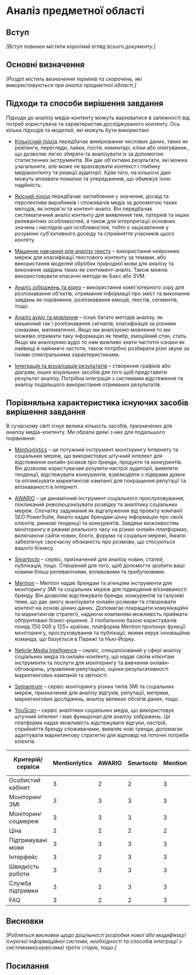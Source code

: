 # Аналіз предметної області

## Вступ

*[Вступ повинен містити короткий огляд всього документу.]*


## Основні визначення

*[Розділ містить визначення термінів та скорочень, які використовуються при аналізі предметної області.]*

## Підходи та способи вирішення завдання

Підходи до аналізу медіа-контенту можуть варіюватися в залежності від потреб користувача та характеристик досліджуваного контенту. Ось кілька підходів та моделей, які можуть бути використані:

-  [Кількісний підхід](https://www.linkedin.com/advice/0/what-advantages-disadvantages-using-quantitative-1e/) передбачає вимірювання числових даних, таких як рейтинги, перегляди, лайки, пости, коментарі, кліки або опитування., що дозволяє легко збирати та аналізувати їх за допомогою статистичних інструментів. Він дає об'єктивні результати, які можна узагальнити, але може не враховувати контекст і глибину медіаконтенту та реакції аудиторії. Крім того, на кількісні дані можуть впливати помилки та упередження, що обмежує їхню надійність.

-  [Якісний підхід](https://researchmethod.net/content-analysis/)  передбачає заглиблення у значення, досвід та перспективи виробників і споживачів медіа за допомогою таких методів, як інтерв'ю та контент-аналіз. Він передбачає систематичний аналіз контенту для виявлення тем, патернів та інших релевантних особливостей, а також для інтерпретації основних значень і наслідків цих особливостей, тобто є зацікавлення у розумінні суб'єктивного досвіду та сприйняття учасників цього контету.

- [Машинне навчання для аналізу тексту](https://monkeylearn.com/text-analysis/#:~:text=Text%20analysis%20(TA)%20is%20a,transform%20them%20into%20actionable%20insights.) – використання нейронних мереж для класифікації текстового контенту за темами, або використання моделей обробки природної мови для аналізу та виконання завдань таких як сентимент-аналіз. Також можна використовувати класичні методи як Баєс або SVM.

- [Аналіз зображень та відео](https://aws.amazon.com/rekognition/) – використання комп'ютерного зору для розпізнавання об'єктів, отримання інформації про зміст та виконання завдань як порівняння, розпізнавання емоцій, текстів, сегментів, тощо.

- [Аналіз аудіо та мовлення](https://medium.com/@repenko.d1504/methods-of-audio-analysis-c296f781970c) – існує багато методів аналізу, як машинний так і розпізнавання сигналів, класифікація за різними ознаками, математично. Якщо ми аналізуємо мовлення то ми можемо отримати таку інформацію як тембр, емоційний стан, стать. Якщо ми аналізуємо аудіо то нам важливо знати частотні ознаки як найвищі й найнижчі частоти, також потрібно розбирати різні звуки за їхніми спектральними характеристиками.

- [Інтеграція та візуалізація результатів](https://solitics.com/?utm_term=data%20integration&utm_campaign=20334211659&utm_source=Google&utm_medium=ppc&utm_content=162017829291&hsa_acc=4306997731&hsa_cam=20334211659&hsa_grp=162017829291&hsa_ad=686975348875&hsa_src=g&hsa_tgt=kwd-10159361&hsa_kw=data%20integration&hsa_mt=p&hsa_net=adwords&hsa_ver=3&utm_term=data%20integration&utm_campaign=XM+%7C+Conversion+%7C+Search+%7C+Generic+%7C+June+23+Phrase&utm_source=adwords&utm_medium=ppc&hsa_acc=4306997731&hsa_cam=20334211659&hsa_grp=162017829291&hsa_ad=686975348875&hsa_src=g&hsa_tgt=kwd-10159361&hsa_kw=data%20integration&hsa_mt=p&hsa_net=adwords&hsa_ver=3&gad_source=1&gclid=CjwKCAiAi6uvBhADEiwAWiyRdt_wkIpTX2IwuH9vjyNZPHTkUKi4OmoUtj6lAfWtblsj2mScOfViLBoClSYQAvD_BwE) – створення графіків або діаграм, інших візуальних засобів для того щоб представити результат аналізу. Потрібна інтеграція з системами відстеження та аналізу подальшого використання отриманих результатів.

## Порівняльна характеристика існуючих засобів вирішення завдання
В сучасному світі існує велика кількість засобів, призначених для аналізу медіа-контенту. Ми обрали деякі з них для подальшого порівняння:

- [Mentionlytics](https://www.mentionlytics.com/)  – це потужний інструмент моніторингу Інтернету та соціальних мереж, що використовує штучний інтелект для відстеження онлайн-розмов про бренди, продукти та конкурентів. Він дозволяє користувачам розуміти настрої аудиторії, виявляти тенденції, відстежувати конкурентів, взаємодіяти з лідерами думок та оптимізувати маркетингові кампанії для покращення репутації та впізнаваності в Інтернеті.

- [AWARIO](https://awario.com/) – це динамічний інструмент соціального прослуховування, покликаний революціонізувати розвідку та аналітику соціальних мереж. Спочатку задуманий як відгалуження від проекту компанії SEO PowerSuite, Awario надає брендам цінну інформацію про своїх клієнтів, ринкові тенденції та конкурентів. Завдяки можливостям моніторингу в режимі реального часу на різних онлайн-платформах, включаючи сайти новин, блоги, форуми та соціальні мережі, Awario забезпечує своєчасну обізнаність про розмови, що стосуються вашого бізнесу.

- [Smartocto](https://smartocto.com/) – сервіс, призначений для аналізу новин, статей, публікацій, тощо. Створений для того, щоб допомогти зробити ваші новини більш релевантними, впливовими та прибутковими.

- [Mention](https://mention.com/en/) – Mention надає брендам та агенціям інструменти для моніторингу ЗМІ та соціальних мереж для підвищення впізнаваності бренду. Він дозволяє відстежувати бренди, конкурентів та галузеві теми, що дає змогу аналізувати онлайн-розмови та створювати контент на основі цінних даних. Допомагає покращити комунікаційні та маркетингові стратегії, надаючи компаніям можливість приймати обґрунтовані бізнес-рішення. З глобальною базою користувачів понад 750 000 у 125+ країнах, платформа Mention пропонує функції моніторингу, прослуховування та публікації, якими керує інноваційна команда, що базується в Парижі та Нью-Йорку.

- [Neticle Media Intelligence](https://neticle.com/mediaintelligence/blog?lang=en) – сервіс, спеціалізований у сфері аналізу соціальних медіа та онлайн-контенту, що надає своїм клієнтам інструменти та послуги для моніторингу та вивчення онлайн-обговорень, управління репутацією, оцінки результативності маркетингових кампаній та звітності.

- [Semantrum](https://www.promo.semantrum.net/) – сервіс моніторингу різних типів ЗМІ та соціальних мереж, призначений для аналізу відгуків, репутації, метрики, маркетингових досліджень, аналізу великих обсягів даних, тощо.

- [YouScan](https://youscan.io/) – сервіс аналітики соціальних медіа, що використовує штучний інтелект і має функціонал для аналізу зображень. Ця платформа надає можливість відстежувати відгуки, настрій, сприйняття бренду споживачами, виявляє нові тренди, допомагає адаптувати маркетингову стратегію для відповіді на поточні потреби клієнтів.

| Критерій/сервіси      | Mentionlytics | AWARIO | Smartocto | Mention | Neticle Media Intelligence | Semantrum | YouScan |
|----------------------|---------------|--------|-----------|---------|-----------------------------|-----------|---------|
| Особистий кабінет    | 3             | 2      | 2         | 3       | 3                           | 2         | 3       |
| Моніторинг ЗМІ       | 3             | 3      | 3         | 3       | 3                           | 3         | 3       |
| Моніторинг соцмереж  | 3             | 3      | 3         | 3       | 3                           | 3         | 3       |
| Ціна                 | 2             | 2      | 2         | 2       | 2                           | 2         | 2       |
| Підтримувані мови    | 3             | 3      | 3         | 3       | 3                           | 3         | 3       |
| Інтерфейс            | 3             | 2      | 3         | 3       | 3                           | 2         | 3       |
| Швидкість роботи     | 3             | 3      | 3         | 3       | 3                           | 3         | 3       |
| Служба підтримки     | 3             | 2      | 3         | 3       | 3                           | 2         | 3       |
| FAQ                  | 3             | 2      | 2         | 3       | 3                           | 2         | 3       |                 

## Висновки

*[Робляться висновки щодо доцільності розробки нової або модифікації існуючої інформаційної системи, необхідності та способів інтеграції з системами(сервісами) третіх сторін, тощо.]*

## Посилання


